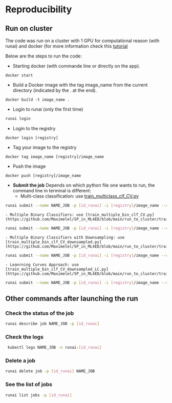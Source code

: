 # Reproducibility

## Run on cluster

The code was run on a cluster with 1 GPU for computational reason (with runai) and docker (for more information check this [tutorial](https://github.com/epfl-ml4ed/runai-tutorial)

Below are the steps to run the code:
- Starting docker (with commande line or directly on the app).
```Docker
docker start
```
- Build a Docker image with the tag image_name from the current directory (indicated by the . at the end).
```Docker
docker build -t image_name .
```
- Login to runai (only the first time)
```bash
runai login 
```
- Login to the registry
```Docker
docker login [registry]
```
- Tag your image to the registry
```Docker
docker tag image_name [registry]/image_name
```
- Push the image
```Docker
docker push [registry]/image_name
```

- **Submit the job**
Depends on which python file one wants to run, the command line in terminal is different:
    - Multi-class classification: use [train_multiclass_clf_CV.py](https://github.com/Maximelel/SP_in_ML4ED/blob/main/run_to_cluster/train_multiclass_clf_CV.py)

```bash
runai submit --name NAME_JOB -p [id_runai] -i [registry]/image_name --cpu-limit 1 --gpu 1 -- python train_multiclass_clf_CV.py --batch_size 8 --epochs 10 --n_splits 5
```
    - Multiple Binary Classifiers: use [train_multiple_bin_clf_CV.py](https://github.com/Maximelel/SP_in_ML4ED/blob/main/run_to_cluster/train_multiple_bin_clf_CV.py)

```bash
runai submit --name NAME_JOB -p [id_runai] -i [registry]/image_name --cpu-limit 1 --gpu 1 -- python train_multiple_bin_clf_CV.py --batch_size 8 --epochs 10 --epochs_eval 3 --n_splits 5 --topN 7
```
    - Multiple Binary Classifiers with Downsampling: use [train_multiple_bin_clf_CV_downsampled.py](https://github.com/Maximelel/SP_in_ML4ED/blob/main/run_to_cluster/train_multiple_bin_clf_CV_downsampled.py)

```bash
runai submit --name NAME_JOB -p [id_runai] -i [registry]/image_name --cpu-limit 1 --gpu 1 -- python train_multiple_bin_clf_CV_downsampled.py --batch_size 8 --epochs 5 --epochs_eval 3 --n_splits 5 --topN 7 --cut_downsampling_train 600 --cut_downsampling_test 200
```
    - Leanrning Curves Approach: use [train_multiple_bin_clf_CV_downsampled_LC.py](https://github.com/Maximelel/SP_in_ML4ED/blob/main/run_to_cluster/train_multiple_bin_clf_CV_downsampled_LC.py)

```bash
runai submit --name NAME_JOB -p [id_runai] -i [registry]/image_name --cpu-limit 1 --gpu 1 -- python train_multiple_bin_clf_CV_downsampled_LC.py --batch_size 8 --epochs 2 --N_shuffle_total 5 --topN 7 --cut_downsampling 600
```

## Other commands after launching the run

### Check the status of the job
```bash
runai describe job NAME_JOB -p [id_runai]
```
### Check the logs
```bash
 kubectl logs NAME_JOB -n runai-[id_runai]
```
### Delete a job
```bash
runai delete job -p [id_runai] NAME_JOB
```
### See the list of jobs
```bash
runai list jobs -p [id_runai]
```


